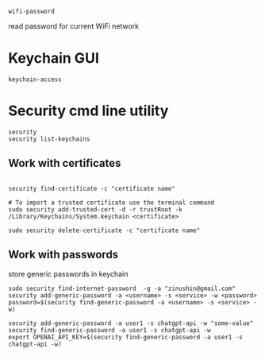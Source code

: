 

```
wifi-password
```
read password for current WiFi network

# Keychain GUI

```
keychain-access
```


# Security cmd line utility

```
security
security list-keychains
```

## Work with certificates

```

security find-certificate -c "certificate name"

# To import a trusted certificate use the terminal command
sudo security add-trusted-cert -d -r trustRoot -k /Library/Keychains/System.keychain <certificate>

sudo security delete-certificate -c "certificate name"
```

## Work with passwords

store generic passwords in keychain
```
sudo security find-internet-password  -g -a "zinushin@gmail.com"
security add-generic-password -a <username> -s <service> -w <password>
password=$(security find-generic-password -a <username> -s <service> -w)
```

```
security add-generic-password -a user1 -s chatgpt-api -w "some-value"
security find-generic-password -a user1 -s chatgpt-api -w
export OPENAI_API_KEY=$(security find-generic-password -a user1 -s chatgpt-api -w)
```
